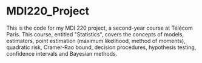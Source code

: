 # MDI220_Project
This is the code for my MDI 220 project, a second-year course at Télécom Paris. This course, entitled "Statistics", covers the concepts of models, estimators, point estimation (maximum likelihood, method of moments), quadratic risk, Cramer-Rao bound, decision procedures, hypothesis testing, confidence intervals and Bayesian methods.
